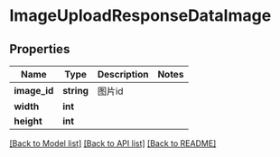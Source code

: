 # ImageUploadResponseDataImage

## Properties
Name | Type | Description | Notes
------------ | ------------- | ------------- | -------------
**image_id** | **string** | 图片id | 
**width** | **int** |  | 
**height** | **int** |  | 

[[Back to Model list]](../../README.md#documentation-for-models) [[Back to API list]](../../README.md#documentation-for-api-endpoints) [[Back to README]](../../README.md)

